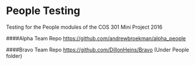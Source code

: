 # People Testing
Testing for the People modules of the COS 301 Mini Project 2016

####Alpha Team Repo
https://github.com/andrewbroekman/alpha_people

####Bravo Team Repo
https://github.com/DillonHeins/Bravo (Under People folder)
